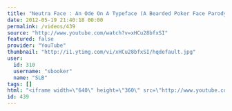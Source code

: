 ```yaml
---
title: "Neutra Face : An Ode On A Typeface (A Bearded Poker Face Parody)"
date: 2012-05-19 21:40:18 00:00
permalink: /videos/439
source: "http://www.youtube.com/watch?v=xHCu28bfxSI"
featured: false
provider: "YouTube"
thumbnail: "http://i1.ytimg.com/vi/xHCu28bfxSI/hqdefault.jpg"
user:
  id: 310
  username: "sbooker"
  name: "SLB"
tags: []
html: "<iframe width=\"640\" height=\"360\" src=\"http://www.youtube.com/embed/xHCu28bfxSI?wmode=transparent&fs=1&feature=oembed\" frameborder=\"0\" allowfullscreen></iframe>"
id: 439
---
```


